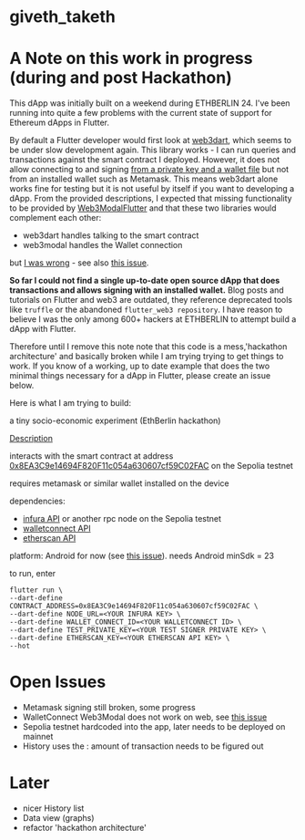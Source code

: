 # giveth_taketh

# A Note on this work in progress (during and post Hackathon) 

This dApp was initially built on a weekend during ETHBERLIN 24. I've been running into quite a few problems with the current state of support for Ethereum dApps in Flutter. 

By default a Flutter developer would first look at [web3dart](https://pub.dev/packages/web3dart), which seems to be under slow development again. This library works - I can run queries and transactions against the smart contract I deployed. However, it does not allow connecting to and signing [from a private key and a wallet file](https://pub.dev/documentation/web3dart/latest/credentials/credentials-library.html) but not from an installed wallet such as Metamask. This means web3dart alone works fine for testing but it is not useful by itself if you want to developing a dApp. From the provided descriptions, I expected that missing functionality to be provided by [Web3ModalFlutter](https://github.com/WalletConnect/Web3ModalFlutter) and that these two libraries would complement each other: 

- web3dart handles talking to the smart contract
- web3modal handles the Wallet connection

but [I was wrong](https://github.com/WalletConnect/Web3ModalFlutter/issues/133) - see also [this issue](https://github.com/xclud/web3dart/issues/145).

**So far I could not find a single up-to-date open source dApp that does transactions and allows signing with an installed wallet.** Blog posts and tutorials on Flutter and web3 are outdated, they reference deprecated tools like `truffle` or the abandoned `flutter_web3 repository`. I have reason to believe I was the only among 600+ hackers at ETHBERLIN to attempt build a dApp with Flutter.  
 
Therefore until I remove this note note that this code is a mess,'hackathon architecture' and basically broken while I am trying trying to get things to work. If you know of a working, up to date example that does the two minimal things necessary for a dApp in Flutter, please create an issue below.  

Here is what I am trying to build: 

a tiny socio-economic experiment (EthBerlin hackathon)

[Description](https://projects.ethberlin.org/submissions/315)

interacts with the smart contract at address [0x8EA3C9e14694F820F11c054a630607cf59C02FAC](https://sepolia.etherscan.io/address/0x8EA3C9e14694F820F11c054a630607cf59C02FAC) on the Sepolia testnet

requires metamask or similar wallet installed on the device

dependencies: 

* [infura API](https://www.infura.io/) or another rpc node on the Sepolia testnet
* [walletconnect API](https://cloud.walletconnect.com/)
* [etherscan API](https://docs.etherscan.io/api-pro/etherscan-api-pro)

platform: Android for now (see [this issue](https://github.com/WalletConnect/Web3ModalFlutter/issues/108)). needs Android minSdk = 23

to run, enter

```
flutter run \
--dart-define CONTRACT_ADDRESS=0x8EA3C9e14694F820F11c054a630607cf59C02FAC \
--dart-define NODE_URL=<YOUR INFURA KEY> \
--dart-define WALLET_CONNECT_ID=<YOUR WALLETCONNECT ID> \
--dart-define TEST_PRIVATE_KEY=<YOUR TEST SIGNER PRIVATE KEY> \
--dart-define ETHERSCAN_KEY=<YOUR ETHERSCAN API KEY> \
--hot
```

# Open Issues 

- Metamask signing still broken, some progress
- WalletConnect Web3Modal does not work on web, see [this issue](https://github.com/WalletConnect/Web3ModalFlutter/issues/108)
- Sepolia testnet hardcoded into the app, later needs to be deployed on mainnet
- History uses the : amount of transaction needs to be figured out

# Later 

- nicer History list
- Data view (graphs)
- refactor 'hackathon architecture'